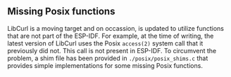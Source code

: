 ## Missing Posix functions
LibCurl is a moving target and on occassion, is updated to utilize functions that are not part of the ESP-IDF.  For example, at the time of writing, the latest version of LibCurl uses the Posix `access(2)` system call that it previously did not.  This call is not present in ESP-IDF.  To circumvent the problem, a shim file has been provided in `./posix/posix_shims.c` that provides simple implementations for some missing Posix functions.